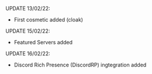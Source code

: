 UPDATE 13/02/22:
- First cosmetic added (cloak)

UPDATE 15/02/22:
- Featured Servers added

UPDATE 16/02/22:
- Discord Rich Presence (DiscordRP) ingtegration added
